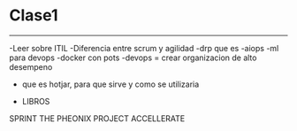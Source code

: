 # Clase1
---

-Leer sobre ITIL
-Diferencia entre scrum y agilidad
-drp que es
-aiops
-ml para devops
-docker con pots
-devops = crear organizacion de alto desempeno
- que es hotjar, para que sirve y como se utilizaria

- LIBROS

SPRINT
THE PHEONIX PROJECT
ACCELLERATE